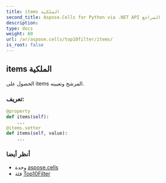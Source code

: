 ```yaml
---
title: items الملكية
second_title: Aspose.Cells for Python via .NET API المراجع
description:
type: docs
weight: 60
url: /ar/aspose.cells/top10filter/items/
is_root: false
---
```

##  items الملكية

الحصول على items المرشح وتعيينه.
###  تعريف:
```python
@property
def items(self):
    ...
@items.setter
def items(self, value):
    ...
```

###  أنظر أيضا
* وحدة [aspose.cells](../../)
* فئة [Top10Filter](/cells/python-net/ar/aspose.cells/top10filter)
